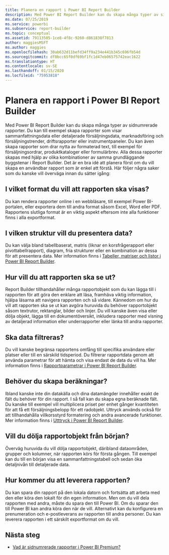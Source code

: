 ```yaml
---
title: Planera en rapport i Power BI Report Builder
description: Med Power BI Report Builder kan du skapa många typer av sidnumrerade rapporter. Det är en bra idé att planera först om du vill skapa en användbar rapport som är enkel att förstå.
ms.date: 07/25/2019
ms.service: powerbi
ms.subservice: report-builder
ms.topic: conceptual
ms.assetid: 79113505-1ce8-4f8c-9260-d861838f7813
author: maggiesMSFT
ms.author: maggies
ms.openlocfilehash: 30ab632d11befd34ff9a234e441b345c696fb54d
ms.sourcegitcommit: df8bcc65f0df69bf1fc1d47eb06575742eac1622
ms.translationtype: HT
ms.contentlocale: sv-SE
ms.lasthandoff: 01/15/2020
ms.locfileid: "75953818"
---
```

# <a name="planning-a-report-in-power-bi-report-builder"></a>Planera en rapport i Power BI Report Builder

Med Power BI Report Builder kan du skapa många typer av sidnumrerade rapporter. Du kan till exempel skapa rapporter som visar sammanfattningsdata eller detaljerade försäljningsdata, marknadsföring och försäljningstrender, driftsrapporter eller instrumentpaneler. Du kan även skapa rapporter som drar nytta av formaterad text, till exempel för försäljningsordrar, produktkataloger eller formulärbrev. Alla dessa rapporter skapas med hjälp av olika kombinationer av samma grundläggande byggstenar i Report Builder. Det är en bra idé att planera först om du vill skapa en användbar rapport som är enkel att förstå. Här följer några saker som du kanske vill överväga innan du sätter igång:  
  
## <a name="in-what-format-do-you-want-the-report-to-appear"></a>I vilket format du vill att rapporten ska visas?
  
Du kan rendera rapporter online i en webbläsare, till exempel Power BI-portalen, eller exportera dem till andra format såsom Excel, Word eller PDF. Rapportens slutliga format är en viktig aspekt eftersom inte alla funktioner finns i alla exportformat. 
  
## <a name="in-what-structure-do-you-want-to-present-the-data"></a>I vilken struktur vill du presentera data?
  
Du kan välja bland tabellbaserat, matris (liknar en korsfrågerapport eller pivottabellrapport), diagram, fria strukturer eller en kombination av dessa för att presentera data. Mer information finns i [Tabeller, matriser och listor i Power BI Report Builder](report-builder-tables-matrices-lists.md).  
  
## <a name="how-do-you-want-your-report-to-look"></a>Hur vill du att rapporten ska se ut?
  
Report Builder tillhandahåller många rapportobjekt som du kan lägga till i rapporten för att göra den enklare att läsa, framhäva viktig information, hjälpa läsarna att navigera rapporten och så vidare. Kännedom om hur du vill att rapporten ska se ut kan avgöra huruvida du behöver rapportobjekt såsom textrutor, rektanglar, bilder och linjer. Du vill kanske även visa eller dölja objekt, lägga till en dokumentöversikt, inkludera rapporter med visning av detaljerad information eller underrapporter eller länka till andra rapporter.   
  
## <a name="should-the-data-be-filtered"></a>Ska data filtreras?
  
Du vill kanske begränsa rapportens omfång till specifika användare eller platser eller till en särskild tidsperiod. Du filtrerar rapportdata genom att använda parametrar för att hämta och visa endast de data du vill ha. Mer information finns i [Rapportparametrar i Power BI Report Builder](paginated-reports-parameters.md).  
  
## <a name="do-you-need-to-create-calculations"></a>Behöver du skapa beräkningar? 
  
Ibland kanske inte din datakälla och dina datamängder innehåller exakt de fält du behöver för din rapport. I så fall kan du skapa egna beräknade fält. Du kanske till exempel vill multiplicera priset per enhet gånger kvantiteten för att få ett försäljningsbelopp för ett radobjekt. Uttryck används också för att tillhandahålla villkorsstyrd formatering och andra avancerade funktioner. Mer information finns i [Utttryck i Power BI Report Builder](report-builder-expressions.md).  
  
## <a name="do-you-want-to-hide-report-items-initially"></a>Vill du dölja rapportobjekt från början?
  
Överväg huruvida du vill dölja rapportobjekt, däribland dataområden, grupper och kolumner, när rapporten körs för första gången. Till exempel kan du till en början visa en sammanfattningstabell och sedan öka detaljnivån till detaljerade data. 
  
## <a name="how-are-you-going-to-deliver-your-report"></a>Hur kommer du att leverera rapporten?  
  
Du kan spara din rapport på den lokala datorn och fortsätta att arbeta med den eller köra den lokalt för din egen information. Men om du vill dela rapporten med andra, måste du spara den till Power BI. Om du sparar den till Power BI kan andra köra den när de vill. Alternativt kan du konfigurera en prenumeration och e-postleverans av rapporten till andra personer. Du kan leverera rapporten i ett särskilt exportformat om du vill. 
  
## <a name="next-steps"></a>Nästa steg

- [Vad är sidnumrerade rapporter i Power BI Premium?](paginated-reports-report-builder-power-bi.md)
